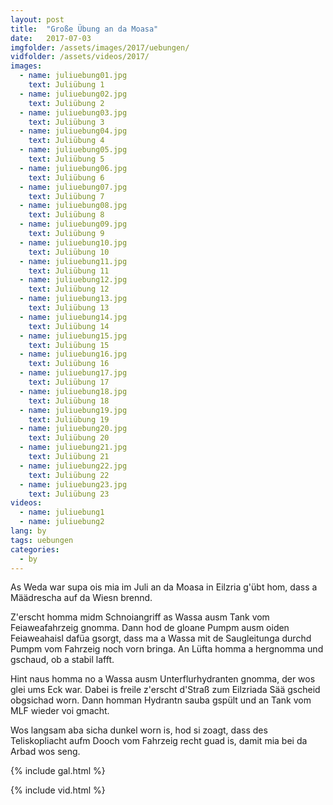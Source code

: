 ```yaml
---
layout: post
title:  "Große Übung an da Moasa"
date:   2017-07-03
imgfolder: /assets/images/2017/uebungen/
vidfolder: /assets/videos/2017/
images:
  - name: juliuebung01.jpg
    text: Juliübung 1
  - name: juliuebung02.jpg
    text: Juliübung 2
  - name: juliuebung03.jpg
    text: Juliübung 3
  - name: juliuebung04.jpg
    text: Juliübung 4
  - name: juliuebung05.jpg
    text: Juliübung 5
  - name: juliuebung06.jpg
    text: Juliübung 6
  - name: juliuebung07.jpg
    text: Juliübung 7
  - name: juliuebung08.jpg
    text: Juliübung 8
  - name: juliuebung09.jpg
    text: Juliübung 9
  - name: juliuebung10.jpg
    text: Juliübung 10
  - name: juliuebung11.jpg
    text: Juliübung 11
  - name: juliuebung12.jpg
    text: Juliübung 12
  - name: juliuebung13.jpg
    text: Juliübung 13
  - name: juliuebung14.jpg
    text: Juliübung 14
  - name: juliuebung15.jpg
    text: Juliübung 15
  - name: juliuebung16.jpg
    text: Juliübung 16
  - name: juliuebung17.jpg
    text: Juliübung 17
  - name: juliuebung18.jpg
    text: Juliübung 18
  - name: juliuebung19.jpg
    text: Juliübung 19
  - name: juliuebung20.jpg
    text: Juliübung 20
  - name: juliuebung21.jpg
    text: Juliübung 21
  - name: juliuebung22.jpg
    text: Juliübung 22
  - name: juliuebung23.jpg
    text: Juliübung 23
videos:
  - name: juliuebung1
  - name: juliuebung2
lang: by
tags: uebungen
categories:
  - by
---
```

As Weda war supa ois mia im Juli an da Moasa in Eilzria g'übt hom, dass a Määdrescha auf da Wiesn brennd.

Z'erscht homma midm Schnoiangriff as Wassa ausm Tank vom Feiaweafahrzeig gnomma. Dann hod de gloane Pumpm ausm oiden Feiaweahaisl dafüa gsorgt, dass ma a Wassa mit de Saugleitunga durchd Pumpm vom Fahrzeig noch vorn bringa. An Lüfta homma a hergnomma und gschaud, ob a stabil lafft.

Hint naus homma no a Wassa ausm Unterflurhydranten gnomma, der wos glei ums Eck war. Dabei is freile z'erscht d'Straß zum Eilzriada Sää gscheid obgsichad worn. Dann homman Hydrantn sauba gspült und an Tank vom MLF wieder voi gmacht.

Wos langsam aba sicha dunkel worn is, hod si zoagt, dass des Teliskopliacht aufm Dooch vom Fahrzeig recht guad is, damit mia bei da Arbad wos seng.

{% include gal.html %}

{% include vid.html %}
